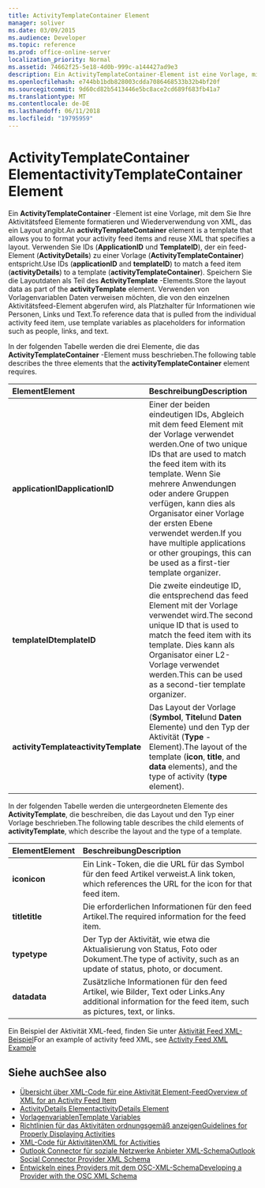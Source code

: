 ```yaml
---
title: ActivityTemplateContainer Element
manager: soliver
ms.date: 03/09/2015
ms.audience: Developer
ms.topic: reference
ms.prod: office-online-server
localization_priority: Normal
ms.assetid: 74662f25-5e18-4d0b-999c-a144427ad9e3
description: Ein ActivityTemplateContainer-Element ist eine Vorlage, mit dem Sie Ihre Aktivitätsfeed Elemente formatieren und Wiederverwendung von XML, das ein Layout angibt.
ms.openlocfilehash: e744bb1bdb828003cdda7086468533b32b4bf20f
ms.sourcegitcommit: 9d60cd82b5413446e5bc8ace2cd689f683fb41a7
ms.translationtype: MT
ms.contentlocale: de-DE
ms.lasthandoff: 06/11/2018
ms.locfileid: "19795959"
---
```

# <a name="activitytemplatecontainer-element"></a><span data-ttu-id="fc8cc-103">ActivityTemplateContainer Element</span><span class="sxs-lookup"><span data-stu-id="fc8cc-103">activityTemplateContainer Element</span></span>

<span data-ttu-id="fc8cc-104">Ein **ActivityTemplateContainer** -Element ist eine Vorlage, mit dem Sie Ihre Aktivitätsfeed Elemente formatieren und Wiederverwendung von XML, das ein Layout angibt.</span><span class="sxs-lookup"><span data-stu-id="fc8cc-104">An **activityTemplateContainer** element is a template that allows you to format your activity feed items and reuse XML that specifies a layout.</span></span> <span data-ttu-id="fc8cc-105">Verwenden Sie IDs (**ApplicationID** und **TemplateID**), der ein feed-Element (**ActivityDetails**) zu einer Vorlage (**ActivityTemplateContainer**) entspricht.</span><span class="sxs-lookup"><span data-stu-id="fc8cc-105">Use IDs (**applicationID** and **templateID**) to match a feed item (**activityDetails**) to a template (**activityTemplateContainer**).</span></span> <span data-ttu-id="fc8cc-106">Speichern Sie die Layoutdaten als Teil des **ActivityTemplate** -Elements.</span><span class="sxs-lookup"><span data-stu-id="fc8cc-106">Store the layout data as part of the **activityTemplate** element.</span></span> <span data-ttu-id="fc8cc-107">Verwenden von Vorlagenvariablen Daten verweisen möchten, die von den einzelnen Aktivitätsfeed-Element abgerufen wird, als Platzhalter für Informationen wie Personen, Links und Text.</span><span class="sxs-lookup"><span data-stu-id="fc8cc-107">To reference data that is pulled from the individual activity feed item, use template variables as placeholders for information such as people, links, and text.</span></span> 
  
<span data-ttu-id="fc8cc-108">In der folgenden Tabelle werden die drei Elemente, die das **ActivityTemplateContainer** -Element muss beschrieben.</span><span class="sxs-lookup"><span data-stu-id="fc8cc-108">The following table describes the three elements that the **activityTemplateContainer** element requires.</span></span> 
  
|<span data-ttu-id="fc8cc-109">**Element**</span><span class="sxs-lookup"><span data-stu-id="fc8cc-109">**Element**</span></span>|<span data-ttu-id="fc8cc-110">**Beschreibung**</span><span class="sxs-lookup"><span data-stu-id="fc8cc-110">**Description**</span></span>|
|:-----|:-----|
|<span data-ttu-id="fc8cc-111">**applicationID**</span><span class="sxs-lookup"><span data-stu-id="fc8cc-111">**applicationID**</span></span> <br/> |<span data-ttu-id="fc8cc-112">Einer der beiden eindeutigen IDs, Abgleich mit dem feed Element mit der Vorlage verwendet werden.</span><span class="sxs-lookup"><span data-stu-id="fc8cc-112">One of two unique IDs that are used to match the feed item with its template.</span></span> <span data-ttu-id="fc8cc-113">Wenn Sie mehrere Anwendungen oder andere Gruppen verfügen, kann dies als Organisator einer Vorlage der ersten Ebene verwendet werden.</span><span class="sxs-lookup"><span data-stu-id="fc8cc-113">If you have multiple applications or other groupings, this can be used as a first-tier template organizer.</span></span>  <br/> |
|<span data-ttu-id="fc8cc-114">**templateID**</span><span class="sxs-lookup"><span data-stu-id="fc8cc-114">**templateID**</span></span> <br/> |<span data-ttu-id="fc8cc-115">Die zweite eindeutige ID, die entsprechend das feed Element mit der Vorlage verwendet wird.</span><span class="sxs-lookup"><span data-stu-id="fc8cc-115">The second unique ID that is used to match the feed item with its template.</span></span> <span data-ttu-id="fc8cc-116">Dies kann als Organisator einer L2-Vorlage verwendet werden.</span><span class="sxs-lookup"><span data-stu-id="fc8cc-116">This can be used as a second-tier template organizer.</span></span>  <br/> |
|<span data-ttu-id="fc8cc-117">**activityTemplate**</span><span class="sxs-lookup"><span data-stu-id="fc8cc-117">**activityTemplate**</span></span> <br/> |<span data-ttu-id="fc8cc-118">Das Layout der Vorlage (**Symbol**, **Titel**und **Daten** Elemente) und den Typ der Aktivität (**Type** -Element).</span><span class="sxs-lookup"><span data-stu-id="fc8cc-118">The layout of the template (**icon**, **title**, and **data** elements), and the type of activity (**type** element).</span></span>  <br/> |
   
<span data-ttu-id="fc8cc-119">In der folgenden Tabelle werden die untergeordneten Elemente des **ActivityTemplate**, die beschreiben, die das Layout und den Typ einer Vorlage beschrieben.</span><span class="sxs-lookup"><span data-stu-id="fc8cc-119">The following table describes the child elements of **activityTemplate**, which describe the layout and the type of a template.</span></span>
  
|<span data-ttu-id="fc8cc-120">**Element**</span><span class="sxs-lookup"><span data-stu-id="fc8cc-120">**Element**</span></span>|<span data-ttu-id="fc8cc-121">**Beschreibung**</span><span class="sxs-lookup"><span data-stu-id="fc8cc-121">**Description**</span></span>|
|:-----|:-----|
|<span data-ttu-id="fc8cc-122">**icon**</span><span class="sxs-lookup"><span data-stu-id="fc8cc-122">**icon**</span></span> <br/> |<span data-ttu-id="fc8cc-123">Ein Link-Token, die die URL für das Symbol für den feed Artikel verweist.</span><span class="sxs-lookup"><span data-stu-id="fc8cc-123">A link token, which references the URL for the icon for that feed item.</span></span>  <br/> |
|<span data-ttu-id="fc8cc-124">**title**</span><span class="sxs-lookup"><span data-stu-id="fc8cc-124">**title**</span></span> <br/> |<span data-ttu-id="fc8cc-125">Die erforderlichen Informationen für den feed Artikel.</span><span class="sxs-lookup"><span data-stu-id="fc8cc-125">The required information for the feed item.</span></span>  <br/> |
|<span data-ttu-id="fc8cc-126">**type**</span><span class="sxs-lookup"><span data-stu-id="fc8cc-126">**type**</span></span> <br/> |<span data-ttu-id="fc8cc-127">Der Typ der Aktivität, wie etwa die Aktualisierung von Status, Foto oder Dokument.</span><span class="sxs-lookup"><span data-stu-id="fc8cc-127">The type of activity, such as an update of status, photo, or document.</span></span>  <br/> |
|<span data-ttu-id="fc8cc-128">**data**</span><span class="sxs-lookup"><span data-stu-id="fc8cc-128">**data**</span></span> <br/> |<span data-ttu-id="fc8cc-129">Zusätzliche Informationen für den feed Artikel, wie Bilder, Text oder Links.</span><span class="sxs-lookup"><span data-stu-id="fc8cc-129">Any additional information for the feed item, such as pictures, text, or links.</span></span>  <br/> |
   
<span data-ttu-id="fc8cc-130">Ein Beispiel der Aktivität XML-feed, finden Sie unter [Aktivität Feed XML-Beispiel](activity-feed-xml-example.md)</span><span class="sxs-lookup"><span data-stu-id="fc8cc-130">For an example of activity feed XML, see [Activity Feed XML Example](activity-feed-xml-example.md)</span></span>
  
## <a name="see-also"></a><span data-ttu-id="fc8cc-131">Siehe auch</span><span class="sxs-lookup"><span data-stu-id="fc8cc-131">See also</span></span>

- [<span data-ttu-id="fc8cc-132">Übersicht über XML-Code für eine Aktivität Element-Feed</span><span class="sxs-lookup"><span data-stu-id="fc8cc-132">Overview of XML for an Activity Feed Item</span></span>](overview-of-xml-for-an-activity-feed-item.md)  
- [<span data-ttu-id="fc8cc-133">ActivityDetails Element</span><span class="sxs-lookup"><span data-stu-id="fc8cc-133">activityDetails Element</span></span>](activitydetails-element.md)  
- [<span data-ttu-id="fc8cc-134">Vorlagenvariablen</span><span class="sxs-lookup"><span data-stu-id="fc8cc-134">Template Variables</span></span>](template-variables.md)  
- [<span data-ttu-id="fc8cc-135">Richtlinien für das Aktivitäten ordnungsgemäß anzeigen</span><span class="sxs-lookup"><span data-stu-id="fc8cc-135">Guidelines for Properly Displaying Activities</span></span>](guidelines-for-properly-displaying-activities.md)  
- [<span data-ttu-id="fc8cc-136">XML-Code für Aktivitäten</span><span class="sxs-lookup"><span data-stu-id="fc8cc-136">XML for Activities</span></span>](xml-for-activities.md)  
- [<span data-ttu-id="fc8cc-137">Outlook Connector für soziale Netzwerke Anbieter XML-Schema</span><span class="sxs-lookup"><span data-stu-id="fc8cc-137">Outlook Social Connector Provider XML Schema</span></span>](outlook-social-connector-provider-xml-schema.md)
- [<span data-ttu-id="fc8cc-138">Entwickeln eines Providers mit dem OSC-XML-Schema</span><span class="sxs-lookup"><span data-stu-id="fc8cc-138">Developing a Provider with the OSC XML Schema</span></span>](developing-a-provider-with-the-osc-xml-schema.md)


